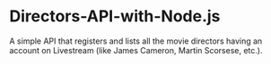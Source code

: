 # Directors-API-with-Node.js
A simple API that registers and lists all the movie directors having an account on Livestream (like James Cameron, Martin Scorsese, etc.).

